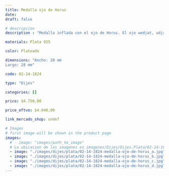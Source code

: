 ```yaml
---
title: Medalla ojo de Horus
date: 
draft: false

# descripcion
description : "Medalla inflada con el ojo de Horus. El ojo wedjat, udjat, ugiat, ojo de Horus, es uno de los amuletos más conocidos del antiguo Egipto y del mundo musulmán actual. Como talismán simboliza la salud, la prosperidad, la indestructibilidad del cuerpo y la capacidad de renacer."

materials: Plata 925

color: Plateado

dimensions: "Ancho: 20 mm 
Largo: 28 mm"

code: 02-14-1824

type: "Dijes"

categories: []

price: $4.750,00

price_eftvo: $4.040,00

link_mercado_shop: undef

# Images
# first image will be shown in the product page
images:
  # - image: "images/path_to_image"
  # La ubicacion de las imagenes es imagenes/Dijes/Dijes.Plata/02-14-1824-medalla-ojo-de-horus
  - image: "./images/dijes/plata/02-14-1824-medalla-ojo-de-horus_a.jpg"
  - image: "./images/dijes/plata/02-14-1824-medalla-ojo-de-horus_b.jpg"
  - image: "./images/dijes/plata/02-14-1824-medalla-ojo-de-horus_c.jpg"
  - image: "./images/dijes/plata/02-14-1824-medalla-ojo-de-horus_d.jpg"
---
```

